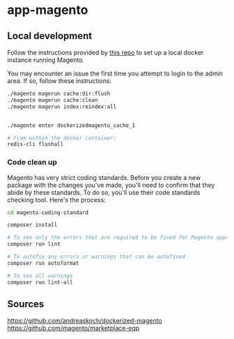 # app-magento

## Local development
Follow the instructions provided by [this repo](https://github.com/andreaskoch/dockerized-magento) to set up a local docker instance running Magento.

You may encounter an issue the first time you attempt to login to the admin area. If so, follow these instructions:

```bash
./magento magerun cache:dir:flush
./magento magerun cache:clean
./magento magerun index:reindex:all


./magento enter dockerizedmagento_cache_1

# From within the docker container:
redis-cli flushall
```

### Code clean up
Magento has very strict coding standards. Before you create a new package with the changes you've made, you'll need to confirm that they abide by these standards. To do so, you'll use their code standards checking tool. Here's the process:

```bash
cd magento-coding-standard

composer install

# To see only the errors that are required to be fixed for Magento approval
composer run lint

# To autofix any errors or warnings that can be autofixed
composer run autoformat

# To see all warnings
composer run lint-all
```

## Sources
https://github.com/andreaskoch/dockerized-magento
https://github.com/magento/marketplace-eqp
